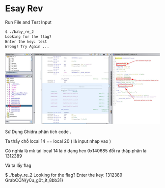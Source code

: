 # Esay Rev

Run File  and Test Input

```text
$ ./baby_re_2
Looking for the flag?
Enter the key: test
Wrong! Try Again ...

```

![](../../.gitbook/assets/image%20%2832%29.png)

Sử Dụng Ghidra phân tích code .

Ta thấy chỗ local 14 == local 20  \( là input nhap vao \)

Có nghĩa là mk tại local 14 là ở dạng hex 0x140685 đổi ra thâp phân là 1312389

Và ta lấy flag 

$ ./baby\_re\_2 Looking for the flag? Enter the key: 1312389 GrabCON{y0u\_g0t\_it\_8bb31}

